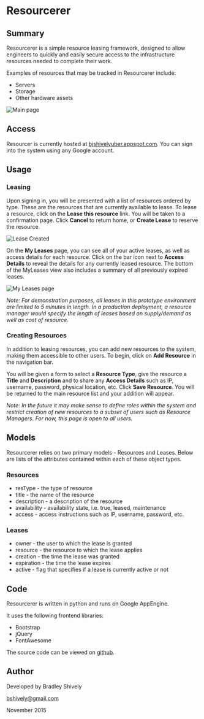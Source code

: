 # Resourcerer
## Summary
Resourcerer is a simple resource leasing framework, designed to allow engineers to quickly and easily secure access to the infrastructure resources needed to complete their work.

Examples of resources that may be tracked in Resourcerer include:
  - Servers
  - Storage
  - Other hardware assets

![Main page](http://bjshivelyuber.appspot.com/static/resourcerermainth.png)

## Access
Resourcer is currently hosted at [bjshivelyuber.appspot.com](http://bjshivelyuber.appspot.com). You can sign into the system using any Google account.

## Usage

### Leasing
Upon signing in, you will be presented with a list of resources ordered by type. These are the resources that are currently available to lease. To lease a resource, click on the __Lease this resource__ link. You will be taken to a confirmation page. Click __Cancel__ to return home, or __Create Lease__ to reserve the resource.

![Lease Created](http://bjshivelyuber.appspot.com/static/resourcererleasecreatedth.png)

On the __My Leases__ page, you can see all of your active leases, as well as access details for each resource. Click on the bar icon next to __Access Details__ to reveal the details for any currently leased resource. The bottom of the MyLeases view also includes a summary of all previously expired leases.

![My Leases page](http://bjshivelyuber.appspot.com/static/resourcerermyleasesth.png)

*Note: For demonstration purposes, all leases in this prototype environment are limited to 5 minutes in length. In a production deployment, a resource manager would specify the length of leases based on supply/demand as well as cost of resource.*

### Creating Resources
In addition to leasing resources, you can add new resources to the system, making them accessible to other users. To begin, click on __Add Resource__ in the navigation bar.

You will be given a form to select a __Resource Type__, give the resource a __Title__ and __Description__ and to share any __Access Details__ such as IP, username, password, physical location, etc. Click __Save Resource__. You will be returned to the main resource list and your addition will appear.

*Note: In the future it may make sense to define roles within the system and restrict creation of new resources to a subset of users such as Resource Managers. For now, this page is open to all users.*

## Models
Resourcerer relies on two primary models - Resources and Leases. Below are lists of the attributes contained within each of these object types.

### Resources
- resType - the type of resource
- title - the name of the resource
- description - a description of the resource
- availability - availability state, i.e. true, leased, maintenance
- access - access instructions such as IP, username, password, etc. 

### Leases
- owner - the user to which the lease is granted
- resource - the resource to which the lease applies
- creation - the time the lease was granted
- expiration - the time the lease expires
- active - flag that specifies if a lease is currently active or not

## Code
Resourcerer is written in python and runs on Google AppEngine.

It uses the following frontend libraries:
- Bootstrap
- jQuery
- FontAwesome

The source code can be viewed on [github](http://github.com/bjshively/resourcerer).

## Author
Developed by Bradley Shively

bshively@gmail.com

November 2015
